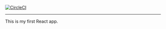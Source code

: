 [![CircleCI](https://circleci.com/gh/S-a-l-a-d/react-quick-start.svg?style=svg&circle-token=2d21554f885198a75a9325a10b21b21602b3bdc1)](https://circleci.com/gh/S-a-l-a-d/react-quick-start)

---

This is my first React app.
